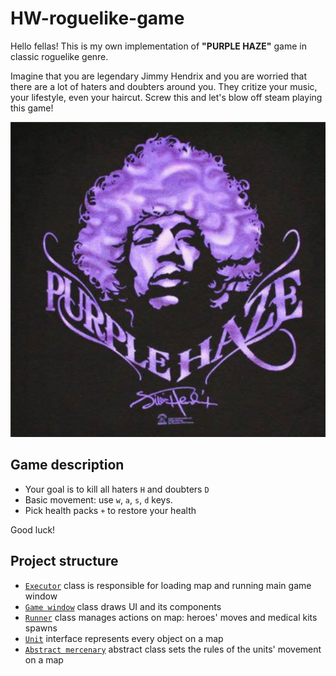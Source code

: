 # HW-roguelike-game

Hello fellas! This is my own implementation of **"PURPLE HAZE"** game  in classic roguelike genre.

Imagine that you are legendary Jimmy Hendrix and you are worried 
that there are a lot of haters and doubters around you. 
They critize your music, your lifestyle, even your haircut. Screw this and let's blow off steam playing this game!

![cover](src/ru/itmo/sd/game/res/cover.png)

## Game description
* Your goal is to kill all haters `H` and doubters `D`
* Basic movement: use `w`, `a`, `s`, `d` keys.
* Pick health packs `+` to restore your health

Good luck!


## Project structure
* [`Executor`](src/ru/itmo/sd/game/executor/Executor.java) class is responsible for loading map and running main 
  game window
* [`Game window`](src/ru/itmo/sd/game/ui/GameWindow.java) class draws UI and its components
* [`Runner`](src/ru/itmo/sd/game/executor/Runner.java) class manages actions on map: heroes' moves and medical kits 
  spawns
* [`Unit`](src/ru/itmo/sd/game/units/Unit.java) interface represents every object on a map
* [`Abstract mercenary`](src/ru/itmo/sd/game/mercenary/AbstractMerc.java) abstract class sets the rules of the units' 
  movement on a map


